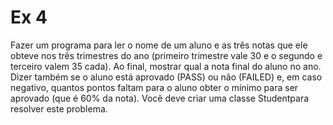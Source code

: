 # Ex 4 
Fazer um programa para ler o nome de um aluno e as três notas que ele obteve nos três trimestres do ano 
(primeiro trimestre vale 30 e o segundo e terceiro valem 35 cada). Ao final, mostrar qual a nota final do aluno no 
ano. Dizer também se o aluno está aprovado (PASS) ou não (FAILED) e, em caso negativo, quantos pontos faltam 
para o aluno obter o mínimo para ser aprovado (que é 60% da nota). Você deve criar uma classe Studentpara 
resolver este problema.
